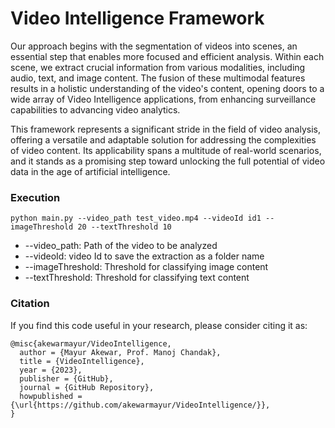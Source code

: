 # Video Intelligence Framework
Our approach begins with the segmentation of videos into scenes, an essential step that enables more focused and efficient analysis. Within each scene, we extract crucial information from various modalities, including audio, text, and image content. The fusion of these multimodal features results in a holistic understanding of the video's content, opening doors to a wide array of Video Intelligence applications, from enhancing surveillance capabilities to advancing video analytics.

This framework represents a significant stride in the field of video analysis, offering a versatile and adaptable solution for addressing the complexities of video content. Its applicability spans a multitude of real-world scenarios, and it stands as a promising step toward unlocking the full potential of video data in the age of artificial intelligence.

### Execution
```
python main.py --video_path test_video.mp4 --videoId id1 --imageThreshold 20 --textThreshold 10
```
* --video_path: Path of the video to be analyzed
* --videoId: video Id to save the extraction as a folder name
* --imageThreshold: Threshold for classifying image content
* --textThreshold: Threshold for classifying text content

### Citation
If you find this code useful in your research, please consider citing it as:
```
@misc{akewarmayur/VideoIntelligence,
  author = {Mayur Akewar, Prof. Manoj Chandak},
  title = {VideoIntelligence},
  year = {2023},
  publisher = {GitHub},
  journal = {GitHub Repository},
  howpublished = {\url{https://github.com/akewarmayur/VideoIntelligence/}},
}
```


